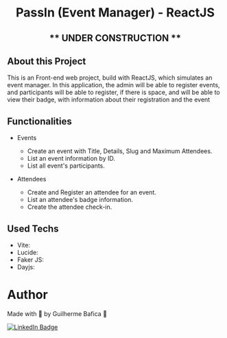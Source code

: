 <h1 align="center">PassIn (Event Manager) - ReactJS</h1>

<h2 align="center"> ** UNDER CONSTRUCTION ** </h2>

## About this Project

This is an Front-end web project, build with ReactJS, which simulates an event manager. In this application, the admin will be able to register events, and participants will be able to register, if there is space, and will be able to view their badge, with information about their registration and the event

<!-- ## Project presentation

<img
  alt="Pass In"
  title="Pass In' presentation gif"
  src="./src/assets/presentationGif.gif"
  height="425"
/> -->

## Functionalities

- Events

  - Create an event with Title, Details, Slug and Maximum Attendees.
  - List an event information by ID.
  - List all event's participants.

- Attendees
  - Create and Register an attendee for an event.
  - List an attendee's badge information.
  - Create the attendee check-in.

## Used Techs

- Vite:
- Lucide:
- Faker JS:
- Dayjs:

# Author

Made with 💚 by Guilherme Bafica 👋

[![LinkedIn Badge](https://img.shields.io/badge/-GuilhermeBafica-blue?style=flat-square&logo=Linkedin&logoColor=white&link=https://www.linkedin.com/in/guilhermebafica/)](https://www.linkedin.com/in/guilhermebafica/)
